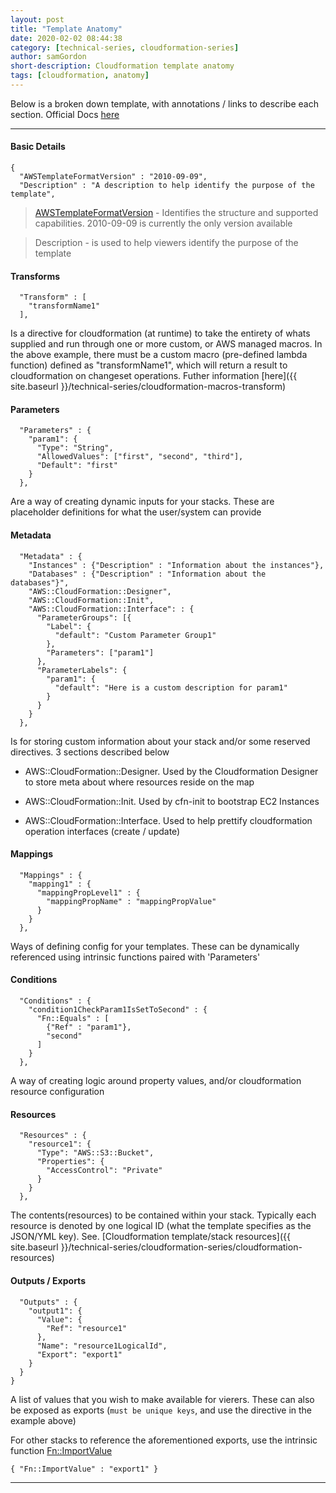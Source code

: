 ```yaml
---
layout: post
title: "Template Anatomy"
date: 2020-02-02 08:44:38
category: [technical-series, cloudformation-series]
author: samGordon
short-description: Cloudformation template anatomy
tags: [cloudformation, anatomy]
---
```


Below is a broken down template, with annotations / links to describe each section. Official Docs [here](https://docs.aws.amazon.com/AWSCloudFormation/latest/UserGuide/template-anatomy.html)

---

#### Basic Details
```
{
  "AWSTemplateFormatVersion" : "2010-09-09",
  "Description" : "A description to help identify the purpose of the template",
```  

> [AWSTemplateFormatVersion](https://docs.aws.amazon.com/AWSCloudFormation/latest/UserGuide/format-version-structure.html) - Identifies the structure and supported capabilities. 2010-09-09 is currently the only version available

> Description - is used to help viewers identify the purpose of the template

#### Transforms


```
  "Transform" : [
    "transformName1"
  ],
```  

Is a directive for cloudformation (at runtime) to take the entirety of whats supplied and run through one or more custom, or AWS managed macros.
In the above example, there must be a custom macro (pre-defined lambda function) defined as "transformName1", which will return a result to cloudformation on changeset operations. Futher information [here]({{ site.baseurl }}/technical-series/cloudformation-macros-transform)

#### Parameters

```
  "Parameters" : {
    "param1": {
      "Type": "String",
      "AllowedValues": ["first", "second", "third"],
      "Default": "first"
    }
  },
```  

Are a way of creating dynamic inputs for your stacks. These are placeholder definitions for what the user/system can provide


#### Metadata

```
  "Metadata" : {
    "Instances" : {"Description" : "Information about the instances"},
    "Databases" : {"Description" : "Information about the databases"}",
    "AWS::CloudFormation::Designer",
    "AWS::CloudFormation::Init",
    "AWS::CloudFormation::Interface": : {
      "ParameterGroups": [{
        "Label": {
          "default": "Custom Parameter Group1"
        },
        "Parameters": ["param1"]
      },
      "ParameterLabels": {
        "param1": {
          "default": "Here is a custom description for param1"
        }
      }
    }
  },
```  

Is for storing custom information about your stack and/or some reserved directives. 3 sections described below

- AWS::CloudFormation::Designer. Used by the Cloudformation Designer to store meta about where resources reside on the map

- AWS::CloudFormation::Init. Used by cfn-init to bootstrap EC2 Instances

- AWS::CloudFormation::Interface. Used to help prettify cloudformation operation interfaces (create / update)

#### Mappings

```
  "Mappings" : {
    "mapping1" : {
      "mappingPropLevel1" : {
        "mappingPropName" : "mappingPropValue"
      }
    }
  },
```  

Ways of defining config for your templates. These can be dynamically referenced using intrinsic functions paired with 'Parameters'

#### Conditions

```
  "Conditions" : {
    "condition1CheckParam1IsSetToSecond" : {
      "Fn::Equals" : [
        {"Ref" : "param1"},
        "second"
      ]
    }
  },
```  

A way of creating logic around property values, and/or cloudformation resource configuration

#### Resources

```
  "Resources" : {
    "resource1": {
      "Type": "AWS::S3::Bucket",
      "Properties": {
        "AccessControl": "Private"
      }
    }
  },
```  

The contents(resources) to be contained within your stack. Typically each resource is denoted by one logical ID (what the template specifies as the JSON/YML key).
See. [Cloudformation template/stack resources]({{ site.baseurl }}/technical-series/cloudformation-series/cloudformation-resources)

#### Outputs / Exports

```
  "Outputs" : {
    "output1": {
      "Value": {
        "Ref": "resource1"
      },
      "Name": "resource1LogicalId",
      "Export": "export1"
    }
  }
}
```

A list of values that you wish to make available for vierers. These can also be exposed as exports (`must be unique keys`, and use the directive in the example above)

For other stacks to reference the aforementioned exports, use the intrinsic function [Fn::ImportValue](https://docs.aws.amazon.com/AWSCloudFormation/latest/UserGuide/intrinsic-function-reference-importvalue.html)

```
{ "Fn::ImportValue" : "export1" }
```


---
